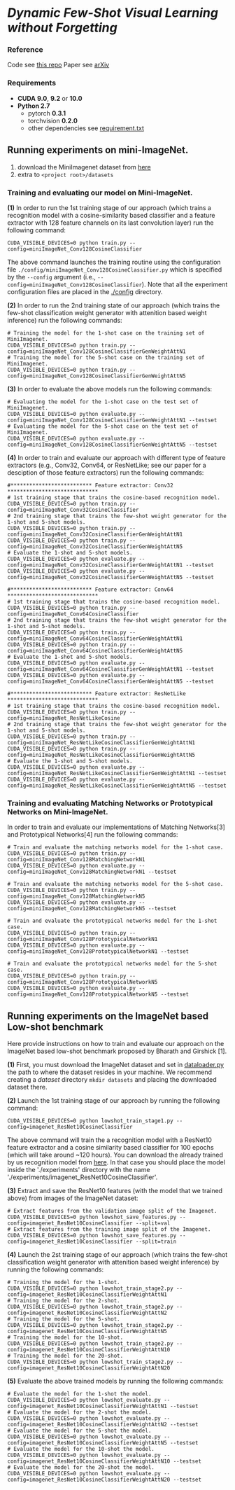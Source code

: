 # *Dynamic Few-Shot Visual Learning without Forgetting*

### Reference
Code see [this repo](https://github.com/gidariss/FewShotWithoutForgetting)
Paper see [arXiv](https://arxiv.org/abs/1804.09458) 

### Requirements
- **CUDA** **9.0**, **9.2** or **10.0**
- **Python 2.7**
    - pytorch **0.3.1**
    - torchvision **0.2.0**
    - other dependencies see [requirement.txt](./requirements.txt)

## Running experiments on mini-ImageNet.
1. download the MiniImagenet dataset from [here](https://mega.nz/#!rx0wGQyS!96sFlAr6yyv-9QQPCm5OBFbOm4XSD0t-HlmGaT5GaiE)
1. extra to `<project root>/datasets`

### Training and evaluating our model on Mini-ImageNet.

**(1)** In order to run the 1st training stage of our approach (which trains a recognition model with a cosine-similarity based classifier and a feature extractor with 128 feature channels on its last convolution layer) run the following command:
```
CUDA_VISIBLE_DEVICES=0 python train.py --config=miniImageNet_Conv128CosineClassifier
```
The above command launches the training routine using the configuration file `./config/miniImageNet_Conv128CosineClassifier.py` which is specified by the `--config` argument (i.e., `--config=miniImageNet_Conv128CosineClassifier`). Note that all the experiment configuration files are placed in the [./config](https://github.com/gidariss/FewShotWithoutForgetting/tree/master/config) directory.

**(2)** In order to run the 2nd training state of our approach (which trains the few-shot classification weight generator with attenition based weight inference) run the following commands:
```
# Training the model for the 1-shot case on the training set of MiniImagenet.
CUDA_VISIBLE_DEVICES=0 python train.py --config=miniImageNet_Conv128CosineClassifierGenWeightAttN1
# Training the model for the 5-shot case on the training set of MiniImagenet.
CUDA_VISIBLE_DEVICES=0 python train.py --config=miniImageNet_Conv128CosineClassifierGenWeightAttN5 
```

**(3)** In order to evaluate the above models run the following commands:
```
# Evaluating the model for the 1-shot case on the test set of MiniImagenet.
CUDA_VISIBLE_DEVICES=0 python evaluate.py --config=miniImageNet_Conv128CosineClassifierGenWeightAttN1 --testset
# Evaluating the model for the 5-shot case on the test set of MiniImagenet.
CUDA_VISIBLE_DEVICES=0 python evaluate.py --config=miniImageNet_Conv128CosineClassifierGenWeightAttN5 --testset
```

**(4)** In order to train and evaluate our approach with different type of feature extractors (e.g., Conv32, Conv64, or ResNetLike; see our paper for a desciption of those feature extractors) run the following commands:
```
#************************** Feature extractor: Conv32 *****************************
# 1st training stage that trains the cosine-based recognition model.
CUDA_VISIBLE_DEVICES=0 python train.py --config=miniImageNet_Conv32CosineClassifier
# 2nd training stage that trains the few-shot weight generator for the 1-shot and 5-shot models.
CUDA_VISIBLE_DEVICES=0 python train.py --config=miniImageNet_Conv32CosineClassifierGenWeightAttN1 
CUDA_VISIBLE_DEVICES=0 python train.py --config=miniImageNet_Conv32CosineClassifierGenWeightAttN5
# Evaluate the 1-shot and 5-shot models.
CUDA_VISIBLE_DEVICES=0 python evaluate.py --config=miniImageNet_Conv32CosineClassifierGenWeightAttN1 --testset
CUDA_VISIBLE_DEVICES=0 python evaluate.py --config=miniImageNet_Conv32CosineClassifierGenWeightAttN5 --testset

#************************** Feature extractor: Conv64 *****************************
# 1st training stage that trains the cosine-based recognition model.
CUDA_VISIBLE_DEVICES=0 python train.py --config=miniImageNet_Conv64CosineClassifier
# 2nd training stage that trains the few-shot weight generator for the 1-shot and 5-shot models.
CUDA_VISIBLE_DEVICES=0 python train.py --config=miniImageNet_Conv64CosineClassifierGenWeightAttN1 
CUDA_VISIBLE_DEVICES=0 python train.py --config=miniImageNet_Conv64CosineClassifierGenWeightAttN5
# Evaluate the 1-shot and 5-shot models.
CUDA_VISIBLE_DEVICES=0 python evaluate.py --config=miniImageNet_Conv64CosineClassifierGenWeightAttN1 --testset
CUDA_VISIBLE_DEVICES=0 python evaluate.py --config=miniImageNet_Conv64CosineClassifierGenWeightAttN5 --testset

#************************** Feature extractor: ResNetLike *****************************
# 1st training stage that trains the cosine-based recognition model.
CUDA_VISIBLE_DEVICES=0 python train.py --config=miniImageNet_ResNetLikeCosine
# 2nd training stage that trains the few-shot weight generator for the 1-shot and 5-shot models.
CUDA_VISIBLE_DEVICES=0 python train.py --config=miniImageNet_ResNetLikeCosineClassifierGenWeightAttN1 
CUDA_VISIBLE_DEVICES=0 python train.py --config=miniImageNet_ResNetLikeCosineClassifierGenWeightAttN5
# Evaluate the 1-shot and 5-shot models.
CUDA_VISIBLE_DEVICES=0 python evaluate.py --config=miniImageNet_ResNetLikeCosineClassifierGenWeightAttN1 --testset
CUDA_VISIBLE_DEVICES=0 python evaluate.py --config=miniImageNet_ResNetLikeCosineClassifierGenWeightAttN5 --testset
```

### Training and evaluating Matching Networks or Prototypical Networks on Mini-ImageNet.

In order to train and evaluate our implementations of Matching Networks[3] and Prototypical Networks[4] run the following commands:
```
# Train and evaluate the matching networks model for the 1-shot case.
CUDA_VISIBLE_DEVICES=0 python train.py --config=miniImageNet_Conv128MatchingNetworkN1
CUDA_VISIBLE_DEVICES=0 python evaluate.py --config=miniImageNet_Conv128MatchingNetworkN1 --testset

# Train and evaluate the matching networks model for the 5-shot case.
CUDA_VISIBLE_DEVICES=0 python train.py --config=miniImageNet_Conv128MatchingNetworkN5
CUDA_VISIBLE_DEVICES=0 python evaluate.py --config=miniImageNet_Conv128MatchingNetworkN5 --testset

# Train and evaluate the prototypical networks model for the 1-shot case.
CUDA_VISIBLE_DEVICES=0 python train.py --config=miniImageNet_Conv128PrototypicalNetworkN1
CUDA_VISIBLE_DEVICES=0 python evaluate.py --config=miniImageNet_Conv128PrototypicalNetworkN1 --testset

# Train and evaluate the prototypical networks model for the 5-shot case.
CUDA_VISIBLE_DEVICES=0 python train.py --config=miniImageNet_Conv128PrototypicalNetworkN5
CUDA_VISIBLE_DEVICES=0 python evaluate.py --config=miniImageNet_Conv128PrototypicalNetworkN5 --testset
```

## Running experiments on the ImageNet based Low-shot benchmark

Here provide instructions on how to train and evaluate our approach on the ImageNet based low-shot benchmark proposed by Bharath and Girshick [1]. 

**(1)** First, you must download the ImageNet dataset and set in [dataloader.py](https://github.com/gidariss/FewShotWithoutForgetting/blob/master/dataloader.py#L29) the path to where the dataset resides in your machine. We recommend creating a *dataset* directory `mkdir datasets` and placing the downloaded dataset there. 

**(2)** Launch the 1st training stage of our approach by running the following command:
```
CUDA_VISIBLE_DEVICES=0 python lowshot_train_stage1.py --config=imagenet_ResNet10CosineClassifier
```
The above command will train the a recognition model with a ResNet10 feature extractor and a cosine similarity based classifier for 100 epochs (which will take around ~120 hours). You can download the already trained by us recognition model from [here](https://mega.nz/#!fw12RApC!RCnaQd-iEdQuMVZYBFAcPOJKxqrV1Q0m1uTGw6xwDio). In that case you should place the model inside the './experiments' directory with the name './experiments/imagenet_ResNet10CosineClassifier'.

**(3)** Extract and save the ResNet10 features (with the model that we trained above) from images of the ImageNet dataset:
```
# Extract features from the validation image split of the Imagenet.
CUDA_VISIBLE_DEVICES=0 python lowshot_save_features.py --config=imagenet_ResNet10CosineClassifier --split=val
# Extract features from the training image split of the Imagenet.
CUDA_VISIBLE_DEVICES=0 python lowshot_save_features.py --config=imagenet_ResNet10CosineClassifier --split=train
```

**(4)** Launch the 2st training stage of our approach (which trains the few-shot classification weight generator with attenition based weight inference) by running the following commands:
```
# Training the model for the 1-shot.
CUDA_VISIBLE_DEVICES=0 python lowshot_train_stage2.py --config=imagenet_ResNet10CosineClassifierWeightAttN1
# Training the model for the 2-shot.
CUDA_VISIBLE_DEVICES=0 python lowshot_train_stage2.py --config=imagenet_ResNet10CosineClassifierWeightAttN2
# Training the model for the 5-shot.
CUDA_VISIBLE_DEVICES=0 python lowshot_train_stage2.py --config=imagenet_ResNet10CosineClassifierWeightAttN5
# Training the model for the 10-shot.
CUDA_VISIBLE_DEVICES=0 python lowshot_train_stage2.py --config=imagenet_ResNet10CosineClassifierWeightAttN10
# Training the model for the 20-shot.
CUDA_VISIBLE_DEVICES=0 python lowshot_train_stage2.py --config=imagenet_ResNet10CosineClassifierWeightAttN20
```

**(5)** Evaluate the above trained models by running the following commands:
```
# Evaluate the model for the 1-shot the model.
CUDA_VISIBLE_DEVICES=0 python lowshot_evaluate.py --config=imagenet_ResNet10CosineClassifierWeightAttN1 --testset
# Evaluate the model for the 2-shot the model.
CUDA_VISIBLE_DEVICES=0 python lowshot_evaluate.py --config=imagenet_ResNet10CosineClassifierWeightAttN2 --testset
# Evaluate the model for the 5-shot the model.
CUDA_VISIBLE_DEVICES=0 python lowshot_evaluate.py --config=imagenet_ResNet10CosineClassifierWeightAttN5 --testset
# Evaluate the model for the 10-shot the model.
CUDA_VISIBLE_DEVICES=0 python lowshot_evaluate.py --config=imagenet_ResNet10CosineClassifierWeightAttN10 --testset
# Evaluate the model for the 20-shot the model.
CUDA_VISIBLE_DEVICES=0 python lowshot_evaluate.py --config=imagenet_ResNet10CosineClassifierWeightAttN20 --testset
```
